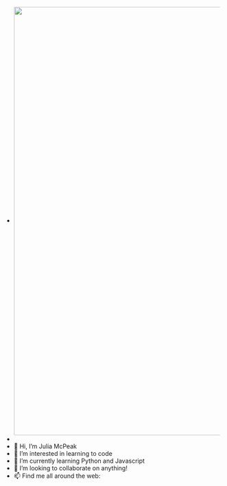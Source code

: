 - <a href="URL_REDIRECT" target="blank"><img align="center" src="https://media-public.canva.com/FHMoQ/MAE2K2FHMoQ/1/s.jpg" height="1000" /></a>
- 
- 👋 Hi, I’m Julia McPeak
- 👀 I’m interested in learning to code
- 🌱 I’m currently learning Python and Javascript 
- 💞️ I’m looking to collaborate on anything! 
- 📫 Find me all around the web:




<!---
jkmcpeak/jkmcpeak is a ✨ special ✨ repository because its `README.md` (this file) appears on your GitHub profile.
You can click the Preview link to take a look at your changes.
--->

